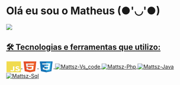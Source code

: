 # Olá eu sou o Matheus (●'◡'●)

<!--
**Matheus-Lima-Moreira/Matheus-Lima-Moreira** is a ✨ _special_ ✨ repository because its `README.md` (this file) appears on your GitHub profile.
- 🔭 I’m currently working on ...
- 🌱 I’m currently learning ...
- 👯 I’m looking to collaborate on ...
- 🤔 I’m looking for help with ...
- 💬 Ask me about ...
- 📫 How to reach me: ...
- 😄 Pronouns: ...
- ⚡ Fun fact: ...
-->

<div>
  <a href="https://github.com/Matheus-Lima-Moreira">
  <img height="180em" src="https://github-readme-stats.vercel.app/api?username=Matheus-Lima-Moreira&show_icons=true&theme=github_dark&include_all_commits=true&count_private=true&hide_title=true"/>
 <!--
  <img height="180em" src="https://github-readme-stats.vercel.app/api/top-langs/?username=Matheus-Lima-Moreira&layout=compact&langs_count=7&theme=github_dark"/>
-->
</div>
  
<div style="display: inline_block">
  
## 🛠️ Tecnologias e ferramentas que utilizo:
  <img align="center" alt="Mattsz-Js" height="30" width="40" src="https://raw.githubusercontent.com/devicons/devicon/master/icons/javascript/javascript-plain.svg">
  <img align="center" alt="Mattsz-HTML" height="30" width="40" src="https://raw.githubusercontent.com/devicons/devicon/master/icons/html5/html5-original.svg">
  <img align="center" alt="Mattsz-CSS" height="30" width="40" src="https://raw.githubusercontent.com/devicons/devicon/master/icons/css3/css3-original.svg">
  <img align="center" alt="Mattsz-Vs_code" height="30" width="40" src="https://cdn.jsdelivr.net/gh/devicons/devicon/icons/vscode/vscode-original.svg">
  <img align="center" alt="Mattsz-Php" height="40" width="40" src="https://cdn.jsdelivr.net/gh/devicons/devicon/icons/php/php-plain.svg">
  <img align="center" alt="Mattsz-Java" height="30" width="40" src="https://cdn.jsdelivr.net/gh/devicons/devicon/icons/java/java-original.svg">
  <img align="center" alt="Mattsz-Sql" height="30" width="40" src="https://cdn.jsdelivr.net/gh/devicons/devicon/icons/mysql/mysql-original.svg">
  <!--<img align="right" alt="Rafa-pic" height="150" style="border-radius:50px;" src="https://cdn.discordapp.com/attachments/904381025700945970/904381204650926090/pessoa-pessoa-pessoa.jpg">-->
  
</div>
